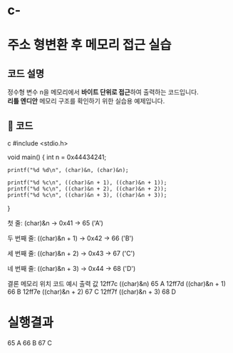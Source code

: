 # c-

# 주소 형변환 후 메모리 접근 실습

##  코드 설명

정수형 변수 n을 메모리에서 **바이트 단위로 접근**하여 출력하는 코드입니다.  
**리틀 엔디안** 메모리 구조를 확인하기 위한 실습용 예제입니다.

## 📄 코드

c
#include <stdio.h>

void main() {
    int n = 0x44434241;

    printf("%d %d\n", (char)&n, (char)&n);

    printf("%d %c\n", ((char)&n + 1), ((char)&n + 1));
    printf("%d %c\n", ((char)&n + 2), ((char)&n + 2));
    printf("%d %c\n", ((char)&n + 3), ((char)&n + 3));
}

첫 줄: (char)&n → 0x41 → 65 ('A')

두 번째 줄: ((char)&n + 1) → 0x42 → 66 ('B')

세 번째 줄: ((char)&n + 2) → 0x43 → 67 ('C')

네 번째 줄: ((char)&n + 3) → 0x44 → 68 ('D')


결론
메모리 위치	코드 예시	출력 값
12ff7c	((char)&n)	65 A
12ff7d	((char)&n + 1)	66 B
12ff7e	((char)&n + 2)	67 C
12ff7f	((char)&n + 3)	68 D


# 실행결과
65 A
66 B
67 C
